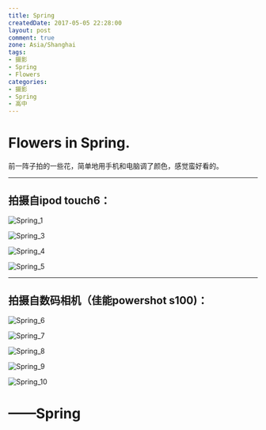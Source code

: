 ```yaml
---
title: Spring
createdDate: 2017-05-05 22:28:00
layout: post
comment: true
zone: Asia/Shanghai
tags:
- 摄影
- Spring
- Flowers
categories:
- 摄影
- Spring
- 高中
---
```

# Flowers in Spring.

前一阵子拍的一些花，简单地用手机和电脑调了颜色，感觉蛮好看的。

<!--more-->

<!--aplayer
{
    "name": "Ignight(instrumental)",
    "artist": "Alan Walker/K-391",
    "theme": "#1A775B",
    "url": "https://music.starry-s.xyz/music/030b_560f_030c_4adf3a052cae2a91bf564fc95628f19e.m4a",
    "cover": "https://music.starry-s.xyz/music/cover/18901704393154233.jpg"
}
-->

----

## 拍摄自ipod touch6：

![Spring_1](images/1491917117692.jpeg)

![Spring_3](images/1491917129991.jpeg)

![Spring_4](images/1491917137076.jpeg)

![Spring_5](images/1491917142441.jpeg)


----

## 拍摄自数码相机（佳能powershot s100)：

![Spring_6](images/IMG_0009.jpg)

![Spring_7](images/IMG_0011.jpg)

![Spring_8](images/IMG_0012.jpg)

![Spring_9](images/IMG_0018.jpg)

![Spring_10](images/IMG_0025.jpg)

# ——Spring
